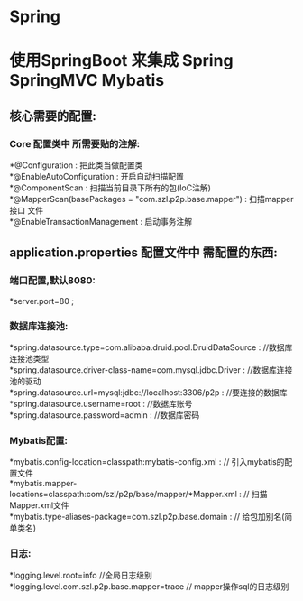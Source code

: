# Spring

# 使用SpringBoot 来集成 Spring SpringMVC Mybatis
## 核心需要的配置:

### Core 配置类中 所需要贴的注解:
*@Configuration : 把此类当做配置类 <br>
*@EnableAutoConfiguration : 开启自动扫描配置<br>
*@ComponentScan : 扫描当前目录下所有的包(IoC注解)<br>
*@MapperScan(basePackages = "com.szl.p2p.base.mapper") : 扫描mapper接口 文件<br>
*@EnableTransactionManagement : 启动事务注解<br>

## application.properties 配置文件中 需配置的东西:

### 端口配置,默认8080:
*server.port=80 ;<br>

### 数据库连接池:
*spring.datasource.type=com.alibaba.druid.pool.DruidDataSource  :  //数据库连接池类型<br>
*spring.datasource.driver-class-name=com.mysql.jdbc.Driver  :  //数据库连接池的驱动<br>
*spring.datasource.url=mysql:jdbc://localhost:3306/p2p  :  //要连接的数据库<br>
*spring.datasource.username=root  :  //数据库账号<br>
*spring.datasource.password=admin  :  //数据库密码<br>

### Mybatis配置:
*mybatis.config-location=classpath:mybatis-config.xml  :  // 引入mybatis的配置文件<br>
*mybatis.mapper-locations=classpath:com/szl/p2p/base/mapper/*Mapper.xml  :  // 扫描Mapper.xml文件<br>
*mybatis.type-aliases-package=com.szl.p2p.base.domain  :  // 给包加别名(简单类名)<br>

### 日志:
*logging.level.root=info  //全局日志级别<br>
*logging.level.com.szl.p2p.base.mapper=trace  // mapper操作sql的日志级别<br>
